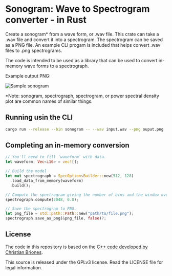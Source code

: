 # Sonogram: Wave to Spectrogram converter - in Rust

Create a sonogram\* from a wave form, or .wav file. This crate can take a
.wav file and convert it into a spectrogram. The spectrogram can be saved
as a PNG file. An example CLI progam is included that helps convert .wav
files to .png spectrograms.

The code is intended to be used as a library that can be used to convert
in-memory wave forms to a spectrograph.

Example output PNG:

![Sample sonogram](https://raw.githubusercontent.com/psiphi75/sonogram/master/samples/Globular-PoppingOut.png)

\*Note: sonogram, spectrograph, spectrogram, or power spectral density
plot are common names of similar things.

## Running usin the CLI

```sh
cargo run --release --bin sonogram -- --wav input.wav --png ouput.png
```

## Completing an in-memory conversion

```Rust
// You'll need to fill `waveform` with data.
let waveform: Vec<i16> = vec![];

// Build the model
let mut spectrograph = SpecOptionsBuilder::new(512, 128)
  .load_data_from_memory(waveform)
  .build();

// Compute the spectrogram giving the number of bins and the window overlap.
spectrograph.compute(2048, 0.8);

// Save the spectrogram to PNG.
let png_file = std::path::Path::new("path/to/file.png");
spectrograph.save_as_png(&png_file, false)?;

```

## License

The code in this repository is based on the [C++ code developed by
Christian Briones](https://github.com/cwbriones/cpp-spectrogram).

This source is released under the GPLv3 license. Read the LICENSE file for legal information.
